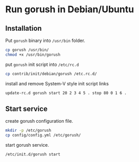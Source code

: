 # Run gorush in Debian/Ubuntu

## Installation

Put `gorush` binary into `/usr/bin` folder.

```sh
cp gorush /usr/bin/
chmod +x /usr/bin/gorush
```

put `gorush` init script into `/etc/rc.d`

```sh
cp contrib/init/debian/gorush /etc.rc.d/
```

install and remove System-V style init script links

```sh
update-rc.d gorush start 20 2 3 4 5 . stop 80 0 1 6 .
```

## Start service

create gorush configuration file.

```sh
mkdir -p /etc/gorush
cp config/config.yml /etc/gorush/
```

start gorush service.

```sh
/etc/init.d/gorush start
```

